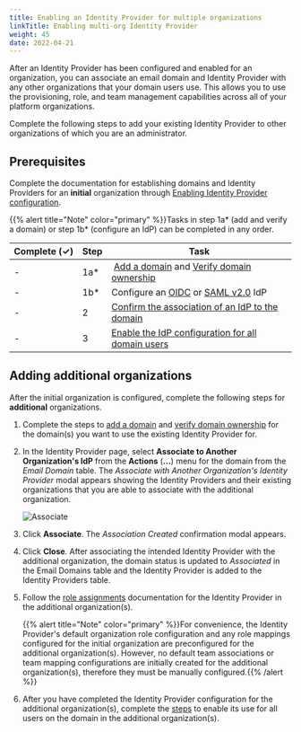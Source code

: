 ```yaml
---
title: Enabling an Identity Provider for multiple organizations
linkTitle: Enabling multi-org Identity Provider
weight: 45
date: 2022-04-21
---
```


After an Identity Provider has been configured and enabled for an organization, you can associate an email domain and Identity Provider with any other organizations that your domain users use. This allows you to use the provisioning, role, and team management capabilities across all of your platform organizations.

Complete the following steps to add your existing Identity Provider to other organizations of which you are an administrator.

## Prerequisites

Complete the documentation for establishing domains and Identity Providers for an **initial** organization through [Enabling Identity Provider configuration](/docs/management_guide/configuring_and_managing_identity_providers/enabling_identity_provider_configuration).

{{% alert title="Note" color="primary" %}}Tasks in step 1a\* (add and verify a domain) or step 1b\* (configure an IdP) can be completed in any order.

| Complete (**✓)** | Step | Task |
| --- | --- | --- |
| - | 1a\* | [Add a domain](/docs/management_guide/configuring_and_managing_identity_providers/managing_domains/adding_a_domain/) and [Verify domain ownership](/docs/management_guide/configuring_and_managing_identity_providers/managing_domains/verifying_domain_ownership/) |
| - | 1b\* | Configure an [OIDC](/docs/management_guide/configuring_and_managing_identity_providers/managing_identity_provider_configuration/configuring_an_openid_connect_idp/) or [SAML v2.0](/docs/management_guide/configuring_and_managing_identity_providers/managing_identity_provider_configuration/configuring_a_saml_v2.0_idp/) IdP |
| - | 2 | [Confirm the association of an IdP to the domain](/docs/management_guide/configuring_and_managing_identity_providers/enabling_identity_provider_configuration/confirming_the_association_of_an_idp_to_the_domain/) |
| - | 3 | [Enable the IdP configuration for all domain users](/docs/management_guide/configuring_and_managing_identity_providers/enabling_identity_provider_configuration//enabling_idp_configuration_for_all_domain_users) |{{% /alert %}}

## Adding additional organizations

After the initial organization is configured, complete the following steps for **additional** organizations.

1. Complete the steps to [add a domain](/docs/management_guide/configuring_and_managing_identity_providers/managing_domains/adding_a_domain/) and [verify domain ownership](/docs/management_guide/configuring_and_managing_identity_providers/managing_domains/verifying_domain_ownership/) for the domain(s) you want to use the existing Identity Provider for.

2. In the Identity Provider page, select **Associate to Another Organization's IdP** from the **Actions** (**...**) menu for the domain from the *Email Domain* table. The *Associate with Another Organization's Identity Provider* modal appears showing the Identity Providers and their existing organizations that you are able to associate with the additional organization.

    ![Associate](/Images/multiorg_idp_associate.png)

3. Click **Associate**. The *Association Created* confirmation modal appears.

4. Click **Close**. After associating the intended Identity Provider with the additional organization, the domain status is updated to *Associated* in the Email Domains table and the Identity Provider is added to the Identity Providers table.

5. Follow the [role assignments](/docs/management_guide/configuring_and_managing_identity_providers/managing_identity_provider_configuration/role_assignments) documentation for the Identity Provider in the additional organization(s).

    {{% alert title="Note" color="primary" %}}For convenience, the Identity Provider's default organization role configuration and any role mappings configured for the initial organization are preconfigured for the additional organization(s). However, no default team associations or team mapping configurations are initially created for the additional organization(s), therefore they must be manually configured.{{% /alert %}}

6. After you have completed the Identity Provider configuration for the additional organization(s), complete the [steps](/docs/management_guide/configuring_and_managing_identity_providers/enabling_identity_provider_configuration//enabling_idp_configuration_for_all_domain_users) to enable its use for all users on the domain in the additional organization(s).